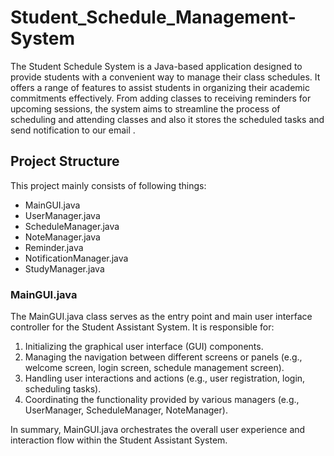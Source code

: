 # Student_Schedule_Management-System
The Student Schedule System is a Java-based application designed to provide students with a convenient way to manage their class schedules. It offers a range of features to assist students in organizing their academic commitments effectively. From adding classes to receiving reminders for upcoming sessions, the system aims to streamline the process of scheduling and attending classes and also it stores the scheduled tasks and send notification to our email .
<h2>
Project Structure</h2>
<p>This project mainly consists of following things:</p>
<ul>
  <li>MainGUI.java</li>
  <li>UserManager.java</li>
  <li>ScheduleManager.java</li>
  <li> NoteManager.java</li>
  <li>Reminder.java</li>
  <li>NotificationManager.java</li>
  <li>StudyManager.java</li>
</ul>
<h3>MainGUI.java</h3>
<p>The MainGUI.java class serves as the entry point and main user interface controller for the Student Assistant System. It is responsible for:
<ol type=1 start=1>
  <li>
Initializing the graphical user interface (GUI) components.</li>
<li>Managing the navigation between different screens or panels (e.g., welcome screen, login screen, schedule management screen).</li>
<li>Handling user interactions and actions (e.g., user registration, login, scheduling tasks).</li>
<li>Coordinating the functionality provided by various managers (e.g., UserManager, ScheduleManager, NoteManager).</li></ol>



In summary, MainGUI.java orchestrates the overall user experience and interaction flow within the Student Assistant System.</p>

